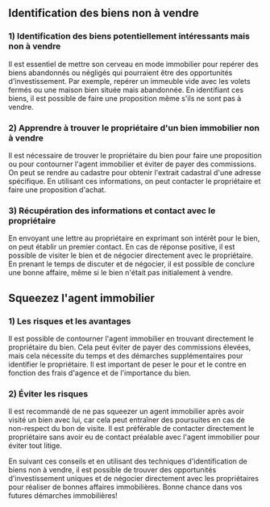## Identification des biens non à vendre

### 1) Identification des biens potentiellement intéressants mais non à vendre

Il est essentiel de mettre son cerveau en mode immobilier pour repérer des biens abandonnés ou négligés qui pourraient être des opportunités d'investissement. Par exemple, repérer un immeuble vide avec les volets fermés ou une maison bien située mais abandonnée. En identifiant ces biens, il est possible de faire une proposition même s'ils ne sont pas à vendre.

### 2) Apprendre à trouver le propriétaire d'un bien immobilier non à vendre

Il est nécessaire de trouver le propriétaire du bien pour faire une proposition ou pour contourner l'agent immobilier et éviter de payer des commissions. On peut se rendre au cadastre pour obtenir l'extrait cadastral d'une adresse spécifique. En utilisant ces informations, on peut contacter le propriétaire et faire une proposition d'achat.

### 3) Récupération des informations et contact avec le propriétaire

En envoyant une lettre au propriétaire en exprimant son intérêt pour le bien, on peut établir un premier contact. En cas de réponse positive, il est possible de visiter le bien et de négocier directement avec le propriétaire. En prenant le temps de discuter et de négocier, il est possible de conclure une bonne affaire, même si le bien n'était pas initialement à vendre.

## Squeezez l'agent immobilier

### 1) Les risques et les avantages

Il est possible de contourner l'agent immobilier en trouvant directement le propriétaire du bien. Cela peut éviter de payer des commissions élevées, mais cela nécessite du temps et des démarches supplémentaires pour identifier le propriétaire. Il est important de peser le pour et le contre en fonction des frais d'agence et de l'importance du bien.

### 2) Éviter les risques

Il est recommandé de ne pas squeezer un agent immobilier après avoir visité un bien avec lui, car cela peut entraîner des poursuites en cas de non-respect du bon de visite. Il est préférable de contacter directement le propriétaire sans avoir eu de contact préalable avec l'agent immobilier pour éviter tout litige.

En suivant ces conseils et en utilisant des techniques d'identification de biens non à vendre, il est possible de trouver des opportunités d'investissement uniques et de négocier directement avec les propriétaires pour réaliser de bonnes affaires immobilières. Bonne chance dans vos futures démarches immobilières!